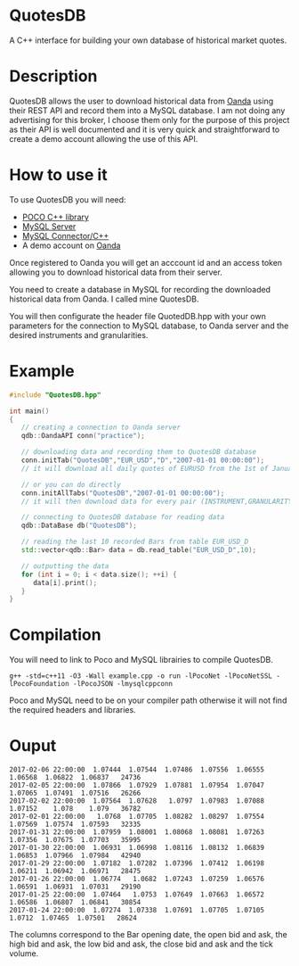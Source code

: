 # QuotesDB
A C++ interface for building your own database of historical market quotes.

# Description
QuotesDB allows the user to download historical data from [Oanda](http://developer.oanda.com/) using their REST API and record them into a MySQL database. I am not doing any advertising for this broker, I choose them only for the purpose of this project as their API is well documented and it is very quick and straightforward to create a demo account allowing the use of this API.

# How to use it

To use QuotesDB you will need:
- [POCO C++ library](https://pocoproject.org/)
- [MySQL Server](https://dev.mysql.com/downloads/mysql/)
- [MySQL Connector/C++](https://dev.mysql.com/downloads/connector/cpp/1.1.html)
- A demo account on [Oanda](http://pages.oanda.com/forex-cfd-trading.html?gclid=COzg84aLgNICFRKeGwodmDgHeg&gclsrc=aw.ds)

Once registered to Oanda you will get an acccount id and an access token allowing you to download historical data from their server.

You need to create a database in MySQL for recording the downloaded historical data from Oanda. I called mine QuotesDB.

You will then configurate the header file QuotedDB.hpp with your own parameters for the connection to MySQL database, to Oanda server and the desired instruments and granularities.

# Example

```C++
#include "QuotesDB.hpp"

int main()
{
   // creating a connection to Oanda server
   qdb::OandaAPI conn("practice");

   // downloading data and recording them to QuotesDB database
   conn.initTab("QuotesDB","EUR_USD","D","2007-01-01 00:00:00");
   // it will download all daily quotes of EURUSD from the 1st of January 2007

   // or you can do directly
   conn.initAllTabs("QuotesDB","2007-01-01 00:00:00");
   // it will then download data for every pair (INSTRUMENT,GRANULARITY) defined in QuotesDB.hpp

   // connecting to QuotesDB database for reading data
   qdb::DataBase db("QuotesDB");

   // reading the last 10 recorded Bars from table EUR_USD_D 
   std::vector<qdb::Bar> data = db.read_table("EUR_USD_D",10);

   // outputting the data
   for (int i = 0; i < data.size(); ++i) {
      data[i].print();
   }
}
```


# Compilation

You will need to link to Poco and MySQL librairies to compile QuotesDB.
```
g++ -std=c++11 -O3 -Wall example.cpp -o run -lPocoNet -lPocoNetSSL -lPocoFoundation -lPocoJSON -lmysqlcppconn
```
Poco and MySQL need to be on your compiler path otherwise it will not find the required headers and libraries.

# Ouput

```
2017-02-06 22:00:00  1.07444  1.07544  1.07486  1.07556  1.06555  1.06568  1.06822  1.06837   24736
2017-02-05 22:00:00  1.07866  1.07929  1.07881  1.07954  1.07047  1.07065  1.07491  1.07516   26266
2017-02-02 22:00:00  1.07564  1.07628   1.0797  1.07983  1.07088  1.07152    1.078    1.079   36782
2017-02-01 22:00:00   1.0768  1.07705  1.08282  1.08297  1.07554  1.07569  1.07574  1.07593   32335
2017-01-31 22:00:00  1.07959  1.08001  1.08068  1.08081  1.07263  1.07356  1.07675  1.07703   35995
2017-01-30 22:00:00  1.06931  1.06998  1.08116  1.08132  1.06839  1.06853  1.07966  1.07984   42940
2017-01-29 22:00:00  1.07182  1.07282  1.07396  1.07412  1.06198  1.06211  1.06942  1.06971   28475
2017-01-26 22:00:00  1.06774   1.0682  1.07243  1.07259  1.06576  1.06591  1.06931  1.07031   29190
2017-01-25 22:00:00  1.07464   1.0753  1.07649  1.07663  1.06572  1.06586  1.06807  1.06841   30854
2017-01-24 22:00:00  1.07274  1.07338  1.07691  1.07705  1.07105   1.0712  1.07465  1.07501   28624
```
The columns correspond to the Bar opening date, the open bid and ask, the high bid and ask, the low bid and ask, the close bid and ask and the tick volume.


